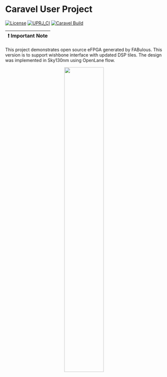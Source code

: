 # Caravel User Project

[![License](https://img.shields.io/badge/License-Apache%202.0-blue.svg)](https://opensource.org/licenses/Apache-2.0) [![UPRJ_CI](https://github.com/efabless/caravel_project_example/actions/workflows/user_project_ci.yml/badge.svg)](https://github.com/efabless/caravel_project_example/actions/workflows/user_project_ci.yml) [![Caravel Build](https://github.com/efabless/caravel_project_example/actions/workflows/caravel_build.yml/badge.svg)](https://github.com/efabless/caravel_project_example/actions/workflows/caravel_build.yml)

| :exclamation: Important Note            |
|-----------------------------------------|
This project demonstrates open source eFPGA generated by FABulous. This version is to support wishbone interface with updated DSP tiles. The design was implemented in Sky130nm using OpenLane flow.

   <p align="center">
   <img src="./docs/source/mpw5_open_eFPGA.png" width="50%" height="50%">
   </p>
